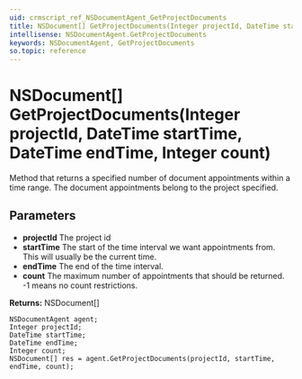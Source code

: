 ```yaml
---
uid: crmscript_ref_NSDocumentAgent_GetProjectDocuments
title: NSDocument[] GetProjectDocuments(Integer projectId, DateTime startTime, DateTime endTime, Integer count)
intellisense: NSDocumentAgent.GetProjectDocuments
keywords: NSDocumentAgent, GetProjectDocuments
so.topic: reference
---
```


# NSDocument[] GetProjectDocuments(Integer projectId, DateTime startTime, DateTime endTime, Integer count)

Method that returns a specified number of document appointments within a time range. The document appointments belong to the project specified.

## Parameters

* **projectId** The project id
* **startTime** The start of the time interval we want appointments from. This will usually be the current time.
* **endTime** The end of the time interval.
* **count** The maximum number of appointments that should be returned. -1 means no count restrictions.

**Returns:** NSDocument[]

```crmscript
NSDocumentAgent agent;
Integer projectId;
DateTime startTime;
DateTime endTime;
Integer count;
NSDocument[] res = agent.GetProjectDocuments(projectId, startTime, endTime, count);
```

